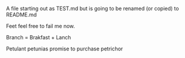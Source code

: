 A file starting out as TEST.md but is going to be renamed (or copied) to README.md

Feet feel free to fail me now.

Branch = Brakfast + Lanch

Petulant petunias promise to purchase petrichor
